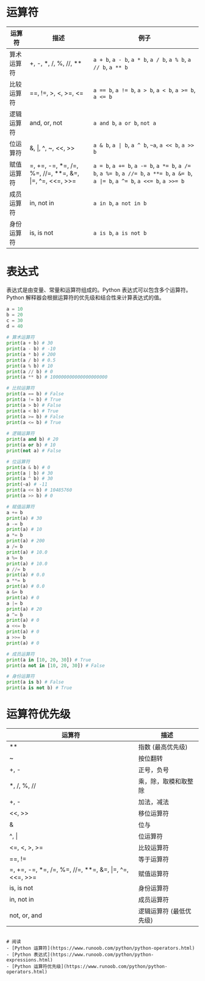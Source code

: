 # 运算符
| 运算符 | 描述 | 例子 |
| --- | --- | --- |
| 算术运算符 | +, -, *, /, %, //, ** | `a + b`, `a - b`, `a * b`, `a / b`, `a % b`, `a // b`, `a ** b` |
| 比较运算符 | ==, !=, >, <, >=, <= | `a == b`, `a != b`, `a > b`, `a < b`, `a >= b`, `a <= b` |
| 逻辑运算符 | and, or, not | `a and b`, `a or b`, `not a` |
| 位运算符 | &, \|, ^, ~, <<, >> | `a & b`, `a \| b`, `a ^ b`, `~a`, `a << b`, `a >> b` |
| 赋值运算符 | =, +=, -=, *=, /=, %=, //=, **=, &=, \|=, ^=, <<=, >>= | `a = b`, `a += b`, `a -= b`, `a *= b`, `a /= b`, `a %= b`, `a //= b`, `a **= b`, `a &= b`, `a \|= b`, `a ^= b`, `a <<= b`, `a >>= b` |
| 成员运算符 | in, not in | `a in b`, `a not in b` |
| 身份运算符 | is, is not | `a is b`, `a is not b` |

# 表达式
表达式是由变量、常量和运算符组成的。Python 表达式可以包含多个运算符。Python 解释器会根据运算符的优先级和结合性来计算表达式的值。

```python
a = 10
b = 20
c = 30
d = 40
    
# 算术运算符
print(a + b) # 30
print(a - b) # -10
print(a * b) # 200
print(a / b) # 0.5
print(a % b) # 10
print(a // b) # 0
print(a ** b) # 100000000000000000000

# 比较运算符
print(a == b) # False
print(a != b) # True
print(a > b) # False
print(a < b) # True
print(a >= b) # False
print(a <= b) # True
    
# 逻辑运算符
print(a and b) # 20
print(a or b) # 10
print(not a) # False

# 位运算符
print(a & b) # 0
print(a | b) # 30
print(a ^ b) # 30
print(~a) # -11
print(a << b) # 10485760
print(a >> b) # 0

# 赋值运算符
a += b
print(a) # 30
a -= b
print(a) # 10
a *= b
print(a) # 200
a /= b
print(a) # 10.0
a %= b
print(a) # 10.0
a //= b
print(a) # 0.0
a **= b
print(a) # 0.0
a &= b
print(a) # 0
a |= b
print(a) # 20
a ^= b
print(a) # 0
a <<= b
print(a) # 0
a >>= b
print(a) # 0

# 成员运算符
print(a in [10, 20, 30]) # True
print(a not in [10, 20, 30]) # False

# 身份运算符
print(a is b) # False
print(a is not b) # True
```

# 运算符优先级
| 运算符 | 描述 |
| --- | --- |
| ** | 指数 (最高优先级) |
| ~ | 按位翻转 |
| +, - | 正号，负号 |
| *, /, %, // | 乘，除，取模和取整除 |
| +, - | 加法，减法 |
| <<, >> | 移位运算符 |
| & | 位与 |
| ^, \| | 位运算符 |
| <=, <, >, >= | 比较运算符 |
| ==, != | 等于运算符 |
| =, +=, -=, *=, /=, %=, //=, **=, &=, \|=, ^=, <<=, >>= | 赋值运算符 |
| is, is not | 身份运算符 |
| in, not in | 成员运算符 |
| not, or, and | 逻辑运算符 (最低优先级) |
```

# 阅读
- [Python 运算符](https://www.runoob.com/python/python-operators.html)
- [Python 表达式](https://www.runoob.com/python/python-expressions.html)
- [Python 运算符优先级](https://www.runoob.com/python/python-operators.html)